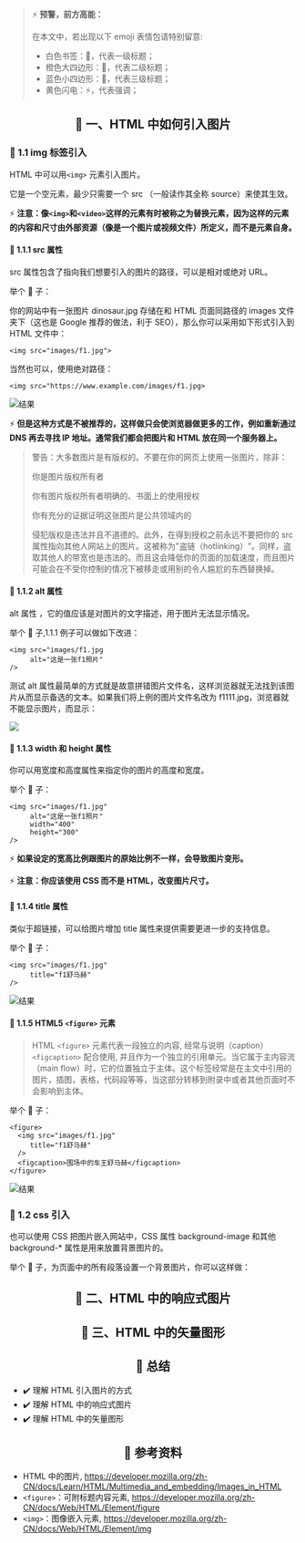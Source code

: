 > ⚡️ **预警，前方高能：**
>
> 在本文中，若出现以下 emoji 表情包请特别留意:
>
> - 白色书签：🔖，代表一级标题；
> - 橙色大四边形：🔶，代表二级标题；
> - 蓝色小四边形：🔹，代表三级标题；
> - 黄色闪电：⚡️，代表强调；

## <center>🔖 一、HTML 中如何引入图片</center>

### 🔶 1.1 img 标签引入

HTML 中可以用`<img>` 元素引入图片。

它是一个空元素，最少只需要一个 src （一般读作其全称 source）来使其生效。

⚡️ **注意：像`<img>`和`<video>`这样的元素有时被称之为替换元素，因为这样的元素的内容和尺寸由外部资源（像是一个图片或视频文件）所定义，而不是元素自身。**

#### 🔹 1.1.1 src 属性

src 属性包含了指向我们想要引入的图片的路径，可以是相对或绝对 URL。

举个 🌰 子：

你的网站中有一张图片 dinosaur.jpg 存储在和 HTML 页面同路径的 images 文件夹下（这也是 Google 推荐的做法，利于 SEO），那么你可以采用如下形式引入到 HTML 文件中：

`<img src="images/f1.jpg">`

当然也可以，使用绝对路径：

`<img src="https://www.example.com/images/f1.jpg>`

![结果](https://cdn.jsdelivr.net/gh/jolin27144/blog-images/html-pic/html-2-1-imgtag.png)

⚡️ **但是这种方式是不被推荐的，这样做只会使浏览器做更多的工作，例如重新通过 DNS 再去寻找 IP 地址。通常我们都会把图片和 HTML 放在同一个服务器上。**

> 警告：大多数图片是有版权的。不要在你的网页上使用一张图片，除非：
>
> 你是图片版权所有者
>
> 你有图片版权所有者明确的、书面上的使用授权
>
> 你有充分的证据证明这张图片是公共领域内的
>
> 侵犯版权是违法并且不道德的。此外，在得到授权之前永远不要把你的 src 属性指向其他人网站上的图片。这被称为"盗链（hotlinking）"。同样，盗取其他人的带宽也是违法的。而且这会降低你的页面的加载速度，而且图片可能会在不受你控制的情况下被移走或用别的令人尴尬的东西替换掉。

#### 🔹 1.1.2 alt 属性

alt 属性 ，它的值应该是对图片的文字描述，用于图片无法显示情况。

举个 🌰 子,1.1.1 例子可以做如下改进：

```
<img src="images/f1.jpg
     alt="这是一张f1照片"
/>
```

测试 alt 属性最简单的方式就是故意拼错图片文件名，这样浏览器就无法找到该图片从而显示备选的文本。如果我们将上例的图片文件名改为 f1111.jpg，浏览器就不能显示图片，而显示：

![](https://cdn.jsdelivr.net/gh/jolin27144/blog-images/html-pic/html-2-1-alt.png)

#### 🔹 1.1.3 width 和 height 属性

你可以用宽度和高度属性来指定你的图片的高度和宽度。

举个 🌰 子：

```
<img src="images/f1.jpg"
     alt="这是一张f1照片"
     width="400"
     height="300"
/>
```

⚡️ **如果设定的宽高比例跟图片的原始比例不一样，会导致图片变形。**

⚡️ **注意：你应该使用 CSS 而不是 HTML，改变图片尺寸。**

#### 🔹 1.1.4 title 属性

类似于超链接，可以给图片增加 title 属性来提供需要更进一步的支持信息。

举个 🌰 子：

```
<img src="images/f1.jpg"
     title="f1舒马赫"
/>
```

![结果](https://cdn.jsdelivr.net/gh/jolin27144/blog-images/html-pic/html-2-1-title.png)

#### 🔹 1.1.5 HTML5 `<figure>` 元素

> HTML `<figure>` 元素代表一段独立的内容, 经常与说明（caption） `<figcaption>` 配合使用, 并且作为一个独立的引用单元。当它属于主内容流（main flow）时，它的位置独立于主体。这个标签经常是在主文中引用的图片，插图，表格，代码段等等，当这部分转移到附录中或者其他页面时不会影响到主体。

举个 🌰 子：

```
<figure>
  <img src="images/f1.jpg"
     title="f1舒马赫"
  />
  <figcaption>围场中的车王舒马赫</figcaption>
</figure>
```

![结果](https://cdn.jsdelivr.net/gh/jolin27144/blog-images/html-pic/html-2-1-figure.png)

### 🔶 1.2 css 引入

也可以使用 CSS 把图片嵌入网站中，CSS 属性 background-image 和其他 background-\* 属性是用来放置背景图片的。

举个 🌰 子，为页面中的所有段落设置一个背景图片，你可以这样做：

## <center>🔖 二、HTML 中的响应式图片</center>

## <center>🔖 三、HTML 中的矢量图形</center>

## <center>🔖 总结</center>

- ✔️ 理解 HTML 引入图片的方式
- ✔️ 理解 HTML 中的响应式图片
- ✔️ 理解 HTML 中的矢量图形

## <center>🔖 参考资料</center>

- HTML 中的图片,
  https://developer.mozilla.org/zh-CN/docs/Learn/HTML/Multimedia_and_embedding/Images_in_HTML
- `<figure>`：可附标题内容元素,
  https://developer.mozilla.org/zh-CN/docs/Web/HTML/Element/figure
- `<img>`：图像嵌入元素,
  https://developer.mozilla.org/zh-CN/docs/Web/HTML/Element/img
